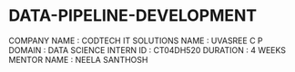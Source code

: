 # DATA-PIPELINE-DEVELOPMENT
COMPANY NAME : CODTECH IT SOLUTIONS
NAME : UVASREE C P
DOMAIN : DATA SCIENCE
INTERN ID : CT04DH520
DURATION : 4 WEEKS
MENTOR NAME : NEELA SANTHOSH
